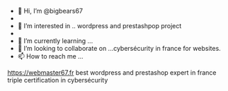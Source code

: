 - 👋 Hi, I’m @bigbears67
- 
- 👀 I’m interested in .. wordpress and prestashpop project
- 
- 🌱 I’m currently learning ...
- 💞️ I’m looking to collaborate on ...cybersécurity in france for  websites.
- 📫 How to reach me ...


https://webmaster67.fr best wordpress and prestashop expert in france
triple certification in cybersécurity

<!---
bigbears67/bigbears67 is a ✨ special ✨ repository because its `README.md` (this file) appears on your GitHub profile.
You can click the Preview link to take a look at your changes.
--->
